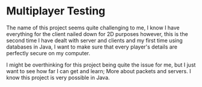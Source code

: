 # Multiplayer Testing

The name of this project seems quite challenging to me, I know I have everything for the client nailed down for 2D purposes however, this is the second time I have dealt with server and clients and my first time using databases in Java, I want to make sure that every player's details are perfectly secure on my computer.

I might be overthinking for this project being quite the issue for me, but I just want to see how far I can get and learn; More about packets and servers. I know this project is very possible in Java.
